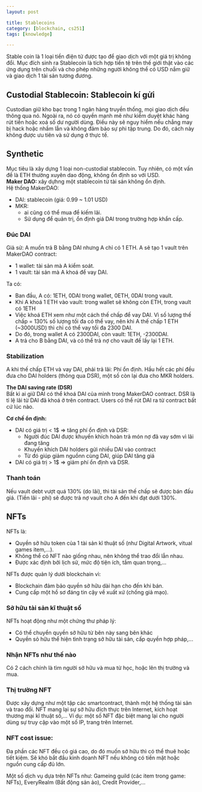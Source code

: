```yaml
---
layout: post

title: Stablecoins
category: [blockchain, cs251]
tags: [knowledge]

---
```


Stable coin là 1 loại tiền điện tử được tạo để giao dịch với một giá trị không đổi. Mục đích sinh ra Stablecoin là tích hợp tiền tệ trên thế giới thật vào các ứng dụng trên chuỗi và cho phép những người không thể có USD nắm giữ và giao dịch 1 tài sản tương đương.

## Custodial Stablecoin: Stablecoin kí gửi
Custodian giữ kho bạc trong 1 ngân hàng truyền thống, mọi giao dịch đều thông qua nó. Ngoài ra, nó có quyền mạnh mẽ như kiểm duyệt khác hàng rút tiền hoặc xoá số dư người dùng. Điều này sẽ nguy hiểm nếu chẳng may bị hack hoặc nhầm lẫn và không đảm bảo sự phi tập trung. Do đó, cách này không được ưu tiên và sử dụng ở thực tế.

## Synthetic
Mục tiêu là xây dựng 1 loại non-custodial stablecoin. Tuy nhiên, có một vấn đề là ETH thường xuyên dao động, không ổn định so với USD.<br>
<strong> Maker DAO: </strong>  xây dựhng một stablecoin từ tài sản không ổn định. <br>
Hệ thống MakerDAO:
+ DAI: stablecoin (giá: 0.99 ~ 1.01 USD)
+ MKR: 
    + ai cũng có thể mua để kiếm lãi.
    + Sử dụng để quản trị, ổn định giá DAI trong trường hợp khẩn cấp.

### Đúc DAI
Giả sử: A muốn trả B bằng DAI nhưng A chỉ có 1 ETH. A sẽ tạo 1 vault trên MakerDAO contract:
- 1 wallet: tài sản mà A kiểm soát.
- 1 vault: tài sản mà A khoá để vay DAI.

Ta có: 
- Ban đầu, A có: 1ETH, 0DAI trong wallet, 0ETH, 0DAI trong vault.
- Khi A khoá 1 ETH vào vault: trong wallet sẽ không còn ETH, trong vault có 1ETH
- Việc khoá ETH xem như một cách thế chấp để vay DAI. Vì số lượng thế chấp = 130% số lượng tối đa có thể vay, nên khi A thế chấp 1 ETH (~3000USD) thì chỉ có thể vay tối đa 2300 DAI. 
- Do đó, trong wallet A có 2300DAI, còn vault: 1ETH, -2300DAI.
- A trả cho B bằng DAI, và có thể trả nợ cho vault để lấy lại 1 ETH.

### Stabilization
A khi thế chấp ETH và vay DAI, phải trả lãi: Phí ổn định. Hầu hết các phí đều đưa cho DAI holders (thông qua DSR), một số còn lại đưa cho MKR holders.

<strong> The DAI saving rate (DSR)</strong> <br>
Bất kì ai giữ DAI có thể khoá DAI của mình trong MakerDAO contract. DSR là tỉ lệ lãi từ DAI đã khoá ở trên contract. Users có thể rút DAI ra từ contract bất cứ lúc nào. 

<strong> Cơ chế ổn định: </strong> <br>
- DAI có giá trị < 1$  ⇒ tăng phí ổn định và DSR:
    + Người đúc DAI được khuyến khích hoàn trả món nợ đã vay sớm vì lãi đang tăng
    + Khuyến khích DAI holders gửi nhiều DAI vào contract
    + Từ đó giúp giảm nguồnn cùng DAI, giúp DAI tăng giá
- DAI có giá trị > 1$  ⇒ giảm phí ổn định và DSR.

### Thanh toán
Nếu vault debt vượt quá 130% (do lãi), thì tài sản thế chấp sẽ được bán đấu giá. (Tiền lãi - phí) sẽ được trả nợ vault cho A đến khi đạt dưới 130%.

## NFTs
NFTs là:
- Quyền sở hữu token của 1 tài sản kĩ thuật số (như Digital Artwork, vitual games item,...).
- Không thể có NFT nào giống nhau, nên không thể trao đổi lẫn nhau.
- Được xác định bởi lịch sử, mức độ tiện ích, tầm quan trọng,...

NFTs được quản lý dưới blockchain vì:
- Blockchain đảm bảo quyền sở hữu dài hạn cho đến khi bán.
- Cung cấp một hồ sơ đáng tin cậy về xuất xứ (chống giả mạo).

### Sở hữu tài sản kĩ thuật số
NFTs hoạt động như một chứng thư pháp lý:
- Có thể chuyển quyền sở hữu từ bên này sang bên khác
- Quyền sỏ hữu thể hiện tình trạng sở hữu tài sản, cấp quyền hợp pháp,...

### Nhận NFTs như thế nào
Có 2 cách chính là tìm người sở hữu và mua từ học, hoặc lên thị trường và mua.

### Thị trường NFT
Được xây dựng như một tập các smartcontract, thành một hệ thống tài sản và trao đổi. NFT mang lại sự sở hữu đích thực trên Internet, kích hoạt thương mại kĩ thuật số,... Ví dụ: một số NFT đặc biệt mang lại cho người dùng sự truy cập vào một số IP, trang trên Internet.

### NFT cost issue:
Đa phần các NFT đều có giá cao, do đó muốn sở hữu thì có thể thuê hoặc tiết kiệm. Sẽ khó bắt đầu kinh doanh NFT nếu không có tiền mặt hoặc nguồn cung cấp đủ lớn.

Một số dịch vụ dựa trên NFTs như: Gameing guild (các item trong game: NFTs), EveryRealm (Bất động sản ảo), Credit Provider,...

